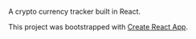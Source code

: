 A crypto currency tracker built in React.

This project was bootstrapped with [Create React App](https://github.com/facebook/create-react-app).
